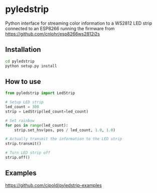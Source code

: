 # pyledstrip
Python interface for streaming color information to a WS2812 LED strip connected to an ESP8266 running the firmware from
https://github.com/cnlohr/esp8266ws2812i2s

## Installation
```bash
cd pyledstrip
python setup.py install
```

## How to use
```python
from pyledstrip import LedStrip

# Setup LED strip
led_count = 300
strip = LedStrip(led_count=led_count)

# Set rainbow
for pos in range(led_count):
	strip.set_hsv(pos, pos / led_count, 1.0, 1.0)

# Actually transmit the information to the LED strip
strip.transmit()

# Turn LED strip off
strip.off()
```

## Examples
https://github.com/cipold/pyledstrip-examples